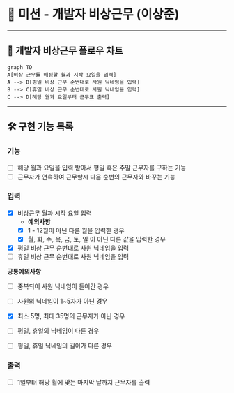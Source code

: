 # 🚀 미션 - 개발자 비상근무 (이상준)

---

## 📃 개발자 비상근무 플로우 차트
```mermaid
graph TD
A[비상 근무를 배정할 월과 시작 요일을 입력]
A --> B[평일 비상 근무 순번대로 사원 닉네임을 입력]
B --> C[휴일 비상 근무 순번대로 사원 닉네임을 입력]
C --> D[해당 월과 요일부터 근무표 출력]
```

---

## 🛠 구현 기능 목록
### 기능
- [ ] 해당 월과 요일을 입력 받아서 평일 혹은 주말 근무자를 구하는 기능
- [ ] 근무자가 연속하여 근무할시 다음 순번의 근무자와 바꾸는 기능

### 입력
- [x] 비상근무 월과 시작 요일 입력
  - **예외사항**
  - [x] 1 - 12월이 아닌 다른 월을 입력한 경우
  - [x] 월, 화, 수, 목, 금, 토, 일 이 아닌 다른 값을 입력한 경우

- [x] 평일 비상 근무 순번대로 사원 닉네임을 입력
- [ ] 휴일 비상 근무 순번대로 사원 닉네임을 입력

**공통예외사항**
- [ ] 중복되어 사원 닉네임이 들어간 경우
- [ ] 사원의 닉네임이 1~5자가 아닌 경우
- [x] 최소 5명, 최대 35명의 근무자가 아닌 경우

- [ ] 평일, 휴일의 닉네임이 다른 경우
- [ ] 평일, 휴일 닉네임의 길이가 다른 경우

### 출력
- [ ] 1일부터 해당 월에 맞는 마지막 날까지 근무자를 출력